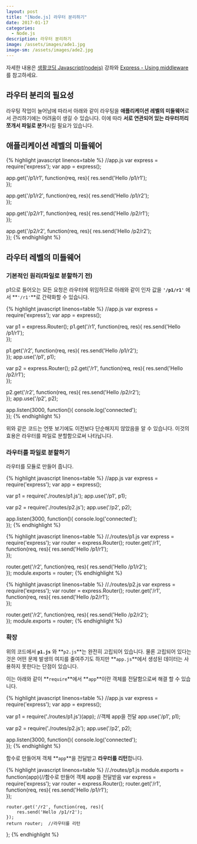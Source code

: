 ```yaml
---
layout: post
title: "[Node.js] 라우터 분리하기"
date: 2017-01-17
categories:
  - Node.js
description: 라우터 분리하기
image: /assets/images/ade1.jpg
image-sm: /assets/images/ade2.jpg
---
```



자세한 내용은 [생활코딩 Javascript(nodejs)](https://opentutorials.org/course/2136/12445)
강좌와 [Express - Using middleware](http://expressjs.com/ko/guide/using-middleware.html)를 참고하세요.

## 라우터 분리의 필요성
라우팅 작업이 늘어남에 따라서 아래와 같이 라우팅을 **애플리케이션 레벨의 미들웨어**로서 관리하기에는
어려움이 생길 수 있습니다. 이에 따라 **서로 연관되어 있는 라우터끼리 쪼개서 파일로 분가**시킬 
필요가 있습니다.

## 애플리케이션 레벨의 미들웨어

{% highlight javascript linenos=table %}
//app.js
var express = require('express');
var app = express();

app.get('/p1/r1', function(req, res){
	res.send('Hello /p1/r1');		
});

app.get('/p1/r2', function(req, res){
	res.send('Hello /p1/r2');		
});

app.get('/p2/r1', function(req, res){
	res.send('Hello /p2/r1');		
});

app.get('/p2/r2', function(req, res){
	res.send('Hello /p2/r2');		
});
{% endhighlight %}

## 라우터 레벨의 미들웨어

### 기본적인 원리(파일로 분할하기 전)

p1으로 들어오는 모든 요청은 라우터에 위임하므로 아래와 같이 
인자 값을 **`'/p1/r1'`** 에서 **`'/r1'`**로 간략화할 수 있습니다. 

{% highlight javascript linenos=table %}
//app.js
var express = require('express');
var app = express();

var p1 = express.Router();
p1.get('/r1', function(req, res){
	res.send('Hello /p1/r1');		
});

p1.get('/r2', function(req, res){
	res.send('Hello /p1/r2');		
});
app.use('/p1', p1);

var p2 = express.Router();
p2.get('/r1', function(req, res){
	res.send('Hello /p2/r1');		
});

p2.get('/r2', function(req, res){
	res.send('Hello /p2/r2');		
});
app.use('/p2', p2);

app.listen(3000, function(){
	console.log('connected');		
});
{% endhighlight %}

위와 같은 코드는 언뜻 보기에도 이전보다 단순해지지 않았음을 알 수 있습니다.
이것의 효용은 라우터를 파일로 분할함으로써 나타납니다.

### 라우터를 파일로 분할하기

라우터를 모듈로 만들어 줍니다.

{% highlight javascript linenos=table %}
//app.js
var express = require('express');
var app = express();

var p1 = require('./routes/p1.js');
app.use('/p1', p1);

var p2 = require('./routes/p2.js');
app.use('/p2', p2);

app.listen(3000, function(){
	console.log('connected');		
});
{% endhighlight %}

{% highlight javascript linenos=table %}
//./routes/p1.js
var express = require('express');
var router = express.Router();
router.get('/r1', function(req, res){
	res.send('Hello /p1/r1');		
});

router.get('/r2', function(req, res){
	res.send('Hello /p1/r2');		
});
module.exports = router;
{% endhighlight %}

{% highlight javascript linenos=table %}
//./routes/p2.js
var express = require('express');
var router = express.Router();
router.get('/r1', function(req, res){
	res.send('Hello /p2/r1');		
});

router.get('/r2', function(req, res){
	res.send('Hello /p2/r2');		
});
module.exports = router;
{% endhighlight %}

### 확장

위의 코드에서 **`p1.js`** 와 **`p2.js`**는 완전히 고립되어 있습니다.
물론 고립되어 있다는 것은 어떤 문제 발생의 여지를 줄여주기도 하지만
**`app.js`**에서 생성된 데이터는 사용하지 못한다는 단점이 있습니다.  

이는 아래와 같이 **`require`**에서 **`app`**이란 객체를 전달함으로써 해결 할 수 있습니다.

{% highlight javascript linenos=table %}
//app.js
var express = require('express');
var app = express();

var p1 = require('./routes/p1.js')(app); //객체 app을 전달
app.use('/p1', p1);

var p2 = require('./routes/p2.js');
app.use('/p2', p2);

app.listen(3000, function(){
	console.log('connected');		
});
{% endhighlight %}

함수로 만들어져 객체 **`app`**을 전달받고 **라우터를 리턴**합니다.

{% highlight javascript linenos=table %}
//./routes/p1.js
module.exports = function(app){//함수로 만들어 객체 app을 전달받음
	var express = require('express');
	var router = express.Router();
	router.get('/r1', function(req, res){
		res.send('Hello /p1/r1');		
	});

	router.get('/r2', function(req, res){
		res.send('Hello /p1/r2');		
	});
	return router;	//라우터를 리턴
};
{% endhighlight %}



